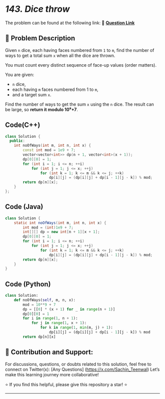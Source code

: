 # *143. Dice throw*

The problem can be found at the following link: 🔗 **[Question Link](https://www.geeksforgeeks.org/problems/dice-throw5349/1)**


## **🧩 Problem Description**

Given `n` dice, each having faces numbered from `1` to `m`, find the number of ways to get a total sum `x` when all the dice are thrown.

You must count every distinct sequence of face-up values (order matters).

You are given:

* `n` dice,
* each having `m` faces numbered from 1 to `m`,
* and a target sum `x`.

Find the number of ways to get the sum `x` using the `n` dice. The result can be large, so **return it modulo 10⁹+7**.



## Code(C++)
```cpp
class Solution {
  public:
    int noOfWays(int m, int n, int x) {
        const int mod = 1e9 + 7;
        vector<vector<int>> dp(n + 1, vector<int>(x + 1));
        dp[0][0] = 1;
        for (int i = 1; i <= n; ++i)
            for (int j = 1; j <= x; ++j)
                for (int k = 1; k <= m && k <= j; ++k)
                    dp[i][j] = (dp[i][j] + dp[i - 1][j - k]) % mod;
        return dp[n][x];
    }
};
```

## Code (Java)

```java
class Solution {
    static int noOfWays(int m, int n, int x) {
        int mod = (int)1e9 + 7;
        int[][] dp = new int[n + 1][x + 1];
        dp[0][0] = 1;
        for (int i = 1; i <= n; ++i)
            for (int j = 1; j <= x; ++j)
                for (int k = 1; k <= m && k <= j; ++k)
                    dp[i][j] = (dp[i][j] + dp[i - 1][j - k]) % mod;
        return dp[n][x];
    }
}
```

## Code (Python)

```python
class Solution:
    def noOfWays(self, m, n, x):
        mod = 10**9 + 7
        dp = [[0] * (x + 1) for _ in range(n + 1)]
        dp[0][0] = 1
        for i in range(1, n + 1):
            for j in range(1, x + 1):
                for k in range(1, min(m, j) + 1):
                    dp[i][j] = (dp[i][j] + dp[i - 1][j - k]) % mod
        return dp[n][x]
```



## 🎯 **Contribution and Support:**

For discussions, questions, or doubts related to this solution, feel free to connect on Twitter(x): [Any Questions] (https://x.com/Sachin_Teenwal) Let’s make this learning journey more collaborative!

⭐ If you find this helpful, please give this repository a star! ⭐

---
